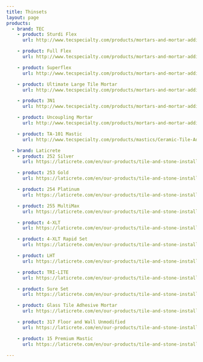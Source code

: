 ```yaml
---
title: Thinsets
layout: page
products:
  - brand: TEC
    - product: Sturdi Flex
      url: http://www.tecspecialty.com/products/mortars-and-mortar-additives/polymer-modified-mortars/Sturdi-Flex-Thin-Set-Mortar.html#.V8iKaqMm6po

    - product: Full Flex
      url: http://www.tecspecialty.com/products/mortars-and-mortar-additives/polymer-modified-mortars/Full-Flex-Premium-Thin-Set-Mortar.html#.V8iKpqMm6po

    - product: Superflex
      url: http://www.tecspecialty.com/products/mortars-and-mortar-additives/polymer-modified-mortars/Super-Flex-Ultra-Premium-Thin-Set-Mortar.html#.V8iK1aMm6po

    - product: Ultimate Large Tile Mortar
      url: http://www.tecspecialty.com/products/mortars-and-mortar-additives/polymer-modified-mortars/Ultimate-Large-Tile-Mortar.html#.V8iLNKMm6po

    - product: 3N1
      url: http://www.tecspecialty.com/products/mortars-and-mortar-additives/polymer-modified-mortars/3N1-Performance-Mortar.html#.V8iLAaMm6po

    - product: Uncoupling Mortar
      url: http://www.tecspecialty.com/products/mortars-and-mortar-additives/dry-set-mortars/Uncoupling-Membrane-Mortar.html#.V8iLaaMm6po

    - product: TA-101 Mastic
      url: http://www.tecspecialty.com/products/mastics/Ceramic-Tile-Adhesive-.html?lang=English#.V8iO16Mm6po

  - brand: Laticrete
    - product: 252 Silver
      url: https://laticrete.com/en/our-products/tile-and-stone-installation-and-maintenance/adhesives-and-mortars/polymer-modified-mortar/252-silver

    - product: 253 Gold
      url: https://laticrete.com/en/our-products/tile-and-stone-installation-and-maintenance/adhesives-and-mortars/polymer-modified-mortar/253-gold

    - product: 254 Platinum
      url: https://laticrete.com/en/our-products/tile-and-stone-installation-and-maintenance/adhesives-and-mortars/polymer-modified-mortar/254-platinum

    - product: 255 MultiMax
      url: https://laticrete.com/en/our-products/tile-and-stone-installation-and-maintenance/adhesives-and-mortars/large-and-heavy-tile-mortar/255-multimax

    - product: 4-XLT
      url: https://laticrete.com/en/our-products/tile-and-stone-installation-and-maintenance/adhesives-and-mortars/large-and-heavy-tile-mortar/4-xlt

    - product: 4-XLT Rapid Set
      url: https://laticrete.com/en/our-products/tile-and-stone-installation-and-maintenance/adhesives-and-mortars/large-and-heavy-tile-mortar/4-xlt

    - product: LHT
      url: https://laticrete.com/en/our-products/tile-and-stone-installation-and-maintenance/adhesives-and-mortars/large-and-heavy-tile-mortar/lht

    - product: TRI-LITE
      url: https://laticrete.com/en/our-products/tile-and-stone-installation-and-maintenance/adhesives-and-mortars/large-and-heavy-tile-mortar/tri-lite

    - product: Sure Set
      url: https://laticrete.com/en/our-products/tile-and-stone-installation-and-maintenance/adhesives-and-mortars/polymer-modified-mortar/sure-set

    - product: Glass Tile Adhesive Mortar
      url: https://laticrete.com/en/our-products/tile-and-stone-installation-and-maintenance/adhesives-and-mortars/polymer-modified-mortar/glass-tile-adhesive

    - product: 317 Floor and Wall Unmodified
      url: https://laticrete.com/en/our-products/tile-and-stone-installation-and-maintenance/adhesives-and-mortars/unmodified-mortar/317-floor--wall

    - product: 15 Premium Mastic
      url: https://laticrete.com/en/our-products/tile-and-stone-installation-and-maintenance/adhesives-and-mortars/mastic/15-premium-mastic

---
```

